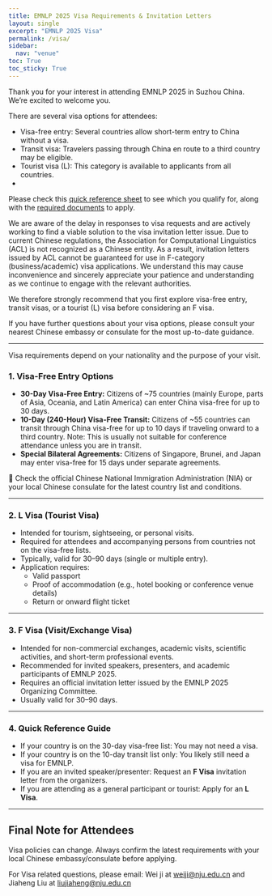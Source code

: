 ```yaml
---
title: EMNLP 2025 Visa Requirements & Invitation Letters
layout: single
excerpt: "EMNLP 2025 Visa"
permalink: /visa/
sidebar:
  nav: "venue"
toc: True
toc_sticky: True
---
```


Thank you for your interest in attending EMNLP 2025 in Suzhou China. We’re excited to welcome you.

There are several visa options for attendees:

- Visa-free entry: Several countries allow short-term entry to China without a visa.
- Transit visa: Travelers passing through China en route to a third country may be eligible.
- Tourist visa (L): This category is available to applicants from all countries.
- 
Please check this [quick reference sheet](https://netorgft16125283-my.sharepoint.com/:b:/g/personal/jrachford_randrplanning_com/EYL4QkGBupZDqD_xRbl1Z8wBk3SfjfZdtmOD6Sp_dUAsTQ?e=tlukhK) to see which you qualify for, along with the [required documents](https://us.china-embassy.gov.cn/eng/lsfw/zj/qz2021/202206/t20220614_10702581.htm) to apply.

We are aware of the delay in responses to visa requests and are actively working to find a viable solution to the visa invitation letter issue.
Due to current Chinese regulations, the Association for Computational Linguistics (ACL) is not recognized as a Chinese entity. As a result, invitation letters issued by ACL cannot be guaranteed for use in F-category (business/academic) visa applications. We understand this may cause inconvenience and sincerely appreciate your patience and understanding as we continue to engage with the relevant authorities.

We therefore strongly recommend that you first explore visa-free entry, transit visas, or a tourist (L) visa before considering an F visa. 

If you have further questions about your visa options, please consult your nearest Chinese embassy or consulate for the most up-to-date guidance.

---

Visa requirements depend on your nationality and the purpose of your visit.
### 1. Visa-Free Entry Options
- **30-Day Visa-Free Entry:** Citizens of ~75 countries (mainly Europe, parts of Asia, Oceania, and Latin America) can enter China visa-free for up to 30 days.
- **10-Day (240-Hour) Visa-Free Transit:** Citizens of ~55 countries can transit through China visa-free for up to 10 days if traveling onward to a third country. Note: This is usually not suitable for conference attendance unless you are in transit.
- **Special Bilateral Agreements:** Citizens of Singapore, Brunei, and Japan may enter visa-free for 15 days under separate agreements.

📌 Check the official Chinese National Immigration Administration (NIA) or your local Chinese consulate for the latest country list and conditions.

---

### 2. L Visa (Tourist Visa)

- Intended for tourism, sightseeing, or personal visits.
- Required for attendees and accompanying persons from countries not on the visa-free lists.
- Typically, valid for 30–90 days (single or multiple entry).
- Application requires:
  - Valid passport  
  - Proof of accommodation (e.g., hotel booking or conference venue details)  
  - Return or onward flight ticket

---

### 3. F Visa (Visit/Exchange Visa)

- Intended for non-commercial exchanges, academic visits, scientific activities, and short-term professional events.
- Recommended for invited speakers, presenters, and academic participants of EMNLP 2025.
- Requires an official invitation letter issued by the EMNLP 2025 Organizing Committee.
- Usually valid for 30–90 days.

---

### 4. Quick Reference Guide

- If your country is on the 30-day visa-free list: You may not need a visa.
- If your country is on the 10-day transit list only: You likely still need a visa for EMNLP.
- If you are an invited speaker/presenter: Request an **F Visa** invitation letter from the organizers.
- If you are attending as a general participant or tourist: Apply for an **L Visa**.

---

## Final Note for Attendees

Visa policies can change. Always confirm the latest requirements with your local Chinese embassy/consulate before applying.

For Visa related questions, please email: Wei ji at weiji@nju.edu.cn and Jiaheng Liu at liujiaheng@nju.edu.cn
